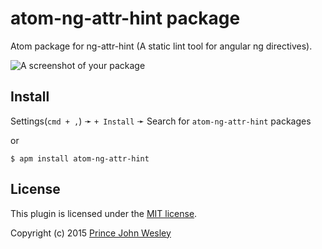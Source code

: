 # atom-ng-attr-hint package

Atom package for ng-attr-hint (A static lint tool for angular ng directives).

![A screenshot of your package](https://f.cloud.github.com/assets/69169/2290250/c35d867a-a017-11e3-86be-cd7c5bf3ff9b.gif)

## Install

Settings(`cmd + ,`) ➛ `+ Install`  ➛ Search for `atom-ng-attr-hint` packages

or
```
$ apm install atom-ng-attr-hint
```

## License
This plugin is licensed under the [MIT license](https://github.com/princejwesley/atom-ng-attr-hint/blob/master/LICENSE).

Copyright (c) 2015 [Prince John Wesley](http://www.toolitup.com)
